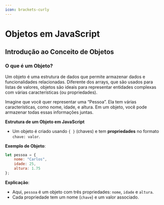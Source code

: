 ```yaml
---
icon: brackets-curly
---
```


# Objetos em JavaScript

## Introdução ao Conceito de Objetos

### O que é um Objeto?

Um objeto é uma estrutura de dados que permite armazenar dados e funcionalidades relacionadas. Diferente dos arrays, que são usados para listas de valores, objetos são ideais para representar entidades complexas com várias características (ou propriedades).

Imagine que você quer representar uma “Pessoa”. Ela tem várias características, como nome, idade, e altura. Em um objeto, você pode armazenar todas essas informações juntas.

**Estrutura de um Objeto em JavaScript**

* Um objeto é criado usando `{ }` (chaves) e tem **propriedades** no formato `chave: valor`.

**Exemplo de Objeto**:

```javascript
let pessoa = {
    nome: "Carlos",
    idade: 25,
    altura: 1.75
};
```

**Explicação**:

* Aqui, `pessoa` é um objeto com três propriedades: `nome`, `idade` e `altura`.
* Cada propriedade tem um nome (`chave`) e um valor associado.
